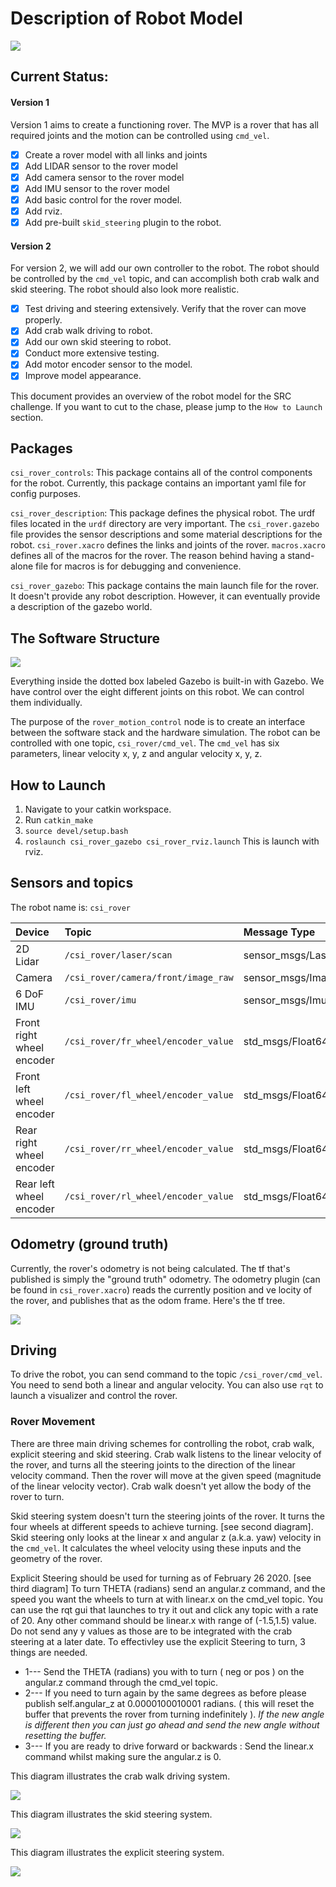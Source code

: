 # Description of Robot Model

![](../../media/screen_shot_1.png)

## Current Status:

#### Version 1

Version 1 aims to create a functioning rover. The MVP is a rover that has all required joints and the motion can be controlled using `cmd_vel`.

- [x] Create a rover model with all links and joints
- [x] Add LIDAR sensor to the rover model
- [x] Add camera sensor to the rover model
- [x] Add IMU sensor to the rover model
- [x] Add basic control for the rover model. 
- [x] Add rviz. 
- [x] Add pre-built `skid_steering` plugin to the robot. 

#### Version 2

For version 2, we will add our own controller to the robot. The robot should be controlled by the `cmd_vel` topic, and can accomplish both crab walk and skid steering. The robot should also look more realistic. 

- [x] Test driving and steering extensively. Verify that the rover can move properly. 
- [x] Add crab walk driving to robot. 
- [x] Add our own skid steering to robot.  
- [x] Conduct more extensive testing.  
- [x] Add motor encoder sensor to the model. 
- [x] Improve model appearance. 

This document provides an overview of the robot model for the SRC challenge. If you want to cut to the chase, please jump to the `How to Launch` section.  

## Packages

`csi_rover_controls`: This package contains all of the control components for the robot. Currently, this package contains an important yaml file for config purposes. 

`csi_rover_description`: This package defines the physical robot. The urdf files located in the `urdf` directory are very important. The `csi_rover.gazebo` file provides the sensor descriptions and some material descriptions for the robot. `csi_rover.xacro` defines the links and joints of the rover. `macros.xacro` defines all of the macros for the rover. The reason behind having a stand-alone file for macros is for debugging and convenience. 

`csi_rover_gazebo`: This package contains the main launch file for the rover. It doesn't provide any robot description. However, it can eventually provide a description of the gazebo world. 

## The Software Structure

![](../../media/csi_rover_software.jpg)

Everything inside the dotted box labeled Gazebo is built-in with Gazebo. We have control over the eight different joints on this robot. We can control them individually. 

The purpose of the `rover_motion_control` node is to create an interface between the software stack and the hardware simulation. The robot can be controlled with one topic, `csi_rover/cmd_vel`. The `cmd_vel` has six parameters, linear velocity x, y, z and angular velocity x, y, z. 

## How to Launch

1. Navigate to your catkin workspace. 
2. Run `catkin_make`
3. `source devel/setup.bash`
4. `roslaunch csi_rover_gazebo csi_rover_rviz.launch` This is launch with rviz. 

## Sensors and topics

The robot name is: `csi_rover`

| Device      | Topic       | Message Type     |
| :---        |    :----    |          :---    |
| 2D Lidar    | `/csi_rover/laser/scan`        | sensor_msgs/LaserScan | 
| Camera      | `/csi_rover/camera/front/image_raw`| sensor_msgs/Image      |
| 6 DoF IMU   | `/csi_rover/imu`        |   sensor_msgs/Imu    |
| Front right wheel encoder | `/csi_rover/fr_wheel/encoder_value` | std_msgs/Float64 |
| Front left wheel encoder  | `/csi_rover/fl_wheel/encoder_value` | std_msgs/Float64 |
| Rear right wheel encoder  | `/csi_rover/rr_wheel/encoder_value` | std_msgs/Float64 |
| Rear left wheel encoder   | `/csi_rover/rl_wheel/encoder_value` | std_msgs/Float64 |

## Odometry (ground truth)
Currently, the rover's odometry is not being calculated. The tf that's published is simply the "ground truth" odometry. The odometry plugin (can be found in `csi_rover.xacro`) reads the currently position and ve
locity of the rover, and publishes that as the odom frame. Here's the tf tree. 

![](../../media/frames-page-001.jpg)

## Driving

To drive the robot, you can send command to the topic `/csi_rover/cmd_vel`. You need to send both a linear and angular velocity. You can also use `rqt` to launch a visualizer and control the rover. 

### Rover Movement

There are three main driving schemes for controlling the robot, crab walk, explicit steering and skid steering. Crab walk listens to the linear velocity of the rover, and turns all the steering joints to the direction of the linear velocity command. Then the rover will move at the given speed (magnitude of the linear velocity vector). Crab walk doesn't yet allow the body of the rover to turn. 

Skid steering system doesn't turn the steering joints of the rover. It turns the four wheels at different speeds to achieve turning. [see second diagram]. Skid steering only looks at the linear x and angular z (a.k.a. yaw) velocity in the `cmd_vel`. It calculates the wheel velocity using these inputs and the geometry of the rover. 



Explicit Steering should be used for turning as of February 26 2020. [see third diagram]
To turn THETA (radians) send an angular.z command, and the speed you want the wheels to turn at with linear.x on the cmd_vel topic. You can use the rqt gui that launches to try it out and click any topic with a rate of 20. Any other command should be linear.x with range of (-1.5,1.5) value. Do not send any y values as those are to be integrated with the crab steering at a later date.
To effectivley use the explicit Steering to turn, 3 things are needed. 

* 1--- Send the THETA (radians) you with to turn ( neg or pos ) on the angular.z command through the cmd_vel topic.
* 2--- If you need to turn again by the same degrees as before please publish self.angular_z at 0.0000100010001 radians. ( this will reset the buffer that prevents the rover from turning indefinitely ). *If the new angle is different then you can just go ahead and send the new angle without resetting the buffer.*
* 3--- If you are ready to drive forward or backwards : Send the linear.x command  whilst making sure the angular.z is 0.






This diagram illustrates the crab walk driving system. 

![](../../media/crab_steering.jpg)

This diagram illustrates the skid steering system. 

![](../../media/csi_rover_control_yaw.jpg)

This diagram illustrates the explicit steering system. 

![](../../media/explicit_steering.jpg)


